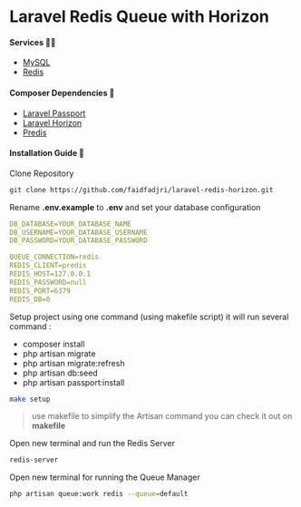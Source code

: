 # Laravel Redis Queue with Horizon


#### Services 🐕‍🦺
- [MySQL](https://www.mysql.com/)
- [Redis](https://redis.io/)

#### Composer Dependencies 🍹
- [Laravel Passport](https://laravel.com/docs/10.x/passport)
- [Laravel Horizon](https://laravel.com/docs/10.x/horizon)
- [Predis](https://packagist.org/packages/predis/predis)


#### Installation Guide 🏒

Clone Repository
```bash
git clone https://github.com/faidfadjri/laravel-redis-horizon.git
```

Rename **.env.example** to **.env** and set your database configuration
```yaml
DB_DATABASE=YOUR_DATABASE_NAME
DB_USERNAME=YOUR_DATABASE_USERNAME
DB_PASSWORD=YOUR_DATABASE_PASSWORD

QUEUE_CONNECTION=redis
REDIS_CLIENT=predis
REDIS_HOST=127.0.0.1
REDIS_PASSWORD=null
REDIS_PORT=6379
REDIS_DB=0
```

Setup project using one command (using makefile script) it will run several command :
- composer install
- php artisan migrate
- php artisan migrate:refresh
- php artisan db:seed
- php artisan passport:install

```bash
make setup
```

> use makefile to simplify the Artisan command you can check it out on **makefile**


Open new terminal and run the Redis Server
```bash
redis-server
```
Open new terminal for running the Queue Manager
```bash
php artisan queue:work redis --queue=default
```
